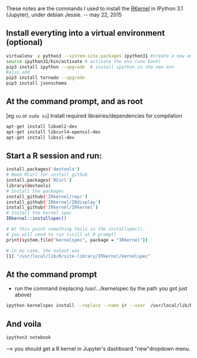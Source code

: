 These notes are the commands I used to install the [RKernel](https://github.com/IRkernel/IRkernel)
in IPython 3.1 (Jupyter), under debian Jessie. -- may 22, 2015


## Install everyting into a virtual environment (optional)

```bash
virtualenv -p python3 --system-site-packages ipython31 #create a new env
source ipython31/bin/activate # activate the env (use bash)
pip3 install ipython --upgrade  # install ipython in the new env
#also add
pip3 install tornado --upgrade
pip3 install jsonschema
```


## At the command prompt, and as root 
[eg `su` or `sudo su`]
Install required librairies/dependencies for compilation 

```bash
apt-get install libxml2-dev
apt-get install libcurl4-openssl-dev
apt-get install libssl-dev
```


## Start a R session and run:

```bash
install.packages('devtools')
# Need RCurl for install_github
install.packages('RCurl')
library(devtools)
# Install the packages
install_github('IRkernel/repr')
install_github('IRkernel/IRdisplay')
install_github('IRkernel/IRkernel')
# Install the kernel spec
IRkernel::installspec()

# At this point something fails in the installspec(). 
# you will need to run (still at R prompt)
print(system.file("kernelspec", package = "IRkernel"))

# in my case, the output was
[1] "/usr/local/lib/R/site-library/IRkernel/kernelspec"
```


## At the command prompt

- run the command (replacing /usr/.../kernelspec by the path you got just above)
```bash
ipython kernelspec install --replace --name ir --user  /usr/local/lib/R/site-library/IRkernel/kernelspec
```


## And voila

```bash
ipython3 notebook
```

--> you should get a R kernel in Jupyter's dashboard "new"dropdown menu. 
